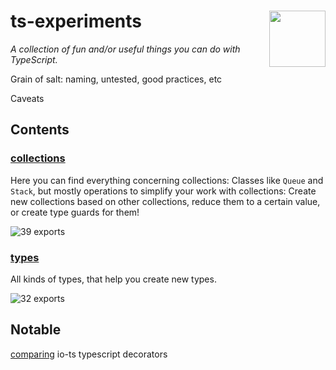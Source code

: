 # ts-experiments  <a href="https://www.github.com/JanMalch/ts-experiments"><img src="https://user-images.githubusercontent.com/25508038/89055705-300f1180-d35b-11ea-90f9-b98d82922636.png" width="90" height="90" align="right"></a>  

<!-- SUMMARY:START -->

_A collection of fun and/or useful things you can do with TypeScript._

<!-- SUMMARY:END -->

Grain of salt: naming, untested, good practices, etc

Caveats

## Contents

<!-- TOC:START -->

### [collections](https://github.com/JanMalch/ts-experiments/tree/master/src/collections/)

Here you can find everything concerning collections:
Classes like `Queue` and `Stack`, but mostly operations to simplify your work with collections:
Create new collections based on other collections, reduce them to a certain value, or create type guards for them!

![39 exports](https://img.shields.io/badge/exports-39-blue)

### [types](https://github.com/JanMalch/ts-experiments/tree/master/src/types/)

All kinds of types, that help you create new types.

![32 exports](https://img.shields.io/badge/exports-32-blue)

<!-- TOC:END -->

## Notable

[comparing](https://github.com/JanMalch/comparing)
io-ts
typescript decorators
